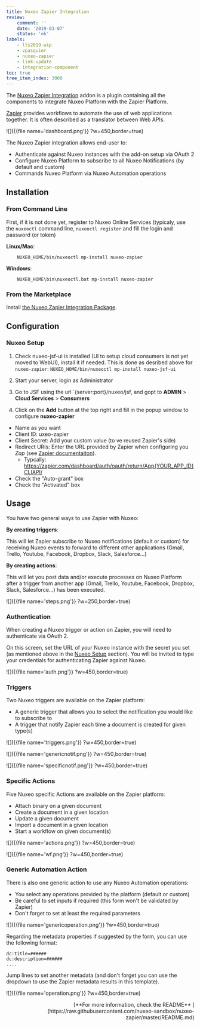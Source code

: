 ```yaml
---
title: Nuxeo Zapier Integration
review:
    comment: ''
    date: '2019-03-07'
    status: 'ok'
labels:
    - lts2019-wip
    - vpasquier
    - nuxeo-zapier
    - link-update
    - integration-component
toc: true
tree_item_index: 3000
---
```


The [Nuxeo Zapier Integration](https://connect.nuxeo.com/nuxeo/site/marketplace/package/nuxeo-zapier) addon is a plugin containing all the components to integrate Nuxeo Platform with the Zapier Platform.

[Zapier](https://zapier.com) provides workflows to automate the use of web applications together. It is often described as a translator between Web APIs.

![]({{file name='dashboard.png'}} ?w=450,border=true)

The Nuxeo Zapier integration allows end-user to:

- Authenticate against Nuxeo instances with the add-on setup via OAuth 2
- Configure Nuxeo Platform to subscribe to all Nuxeo Notifications (by default and custom)
- Commands Nuxeo Platform via Nuxeo Automation operations

## Installation

### From Command Line

First, if it is not done yet, register to Nuxeo Online Services (typicaly, use the `nuxeoctl` command line, `nuxeoctl register` and fill the login and password (or token)

**Linux/Mac**:

```
    NUXEO_HOME/bin/nuxeoctl mp-install nuxeo-zapier
```

**Windows**:

```
    NUXEO_HOME\bin\nuxeoctl.bat mp-install nuxeo-zapier
```

### From the Marketplace

Install [the Nuxeo Zapier Integration Package](https://connect.nuxeo.com/nuxeo/site/marketplace/package/nuxeo-zapier).

## Configuration

### Nuxeo Setup

1. Check nuxeo-jsf-ui is installed (UI to setup cloud consumers is not yet moved to WebUI), install it if needed. This is done as desribed above for `nuxeo-zapier`: `NUXEO_HOME/bin/nuxeoctl mp-install nuxeo-jsf-ui`

2. Start your server, login as Administrator

3. Go to JSF using the url `{server:port}/nuxeo/jsf, and gopt to  **ADMIN** > **Cloud Services** > **Consumers**

3. Click on the **Add** button at the top right and fill in the popup window to configure **nuxeo-zapier**

* Name as you want
* Client ID: uxeo-zapier
* Client Secret: Add your custom value (to ve reused Zapier's side)
* Redirect URIs: Enter the URL provided by Zapier when configuring you _Zap_ (see [Zapier documentaiton](https://platform.zapier.com/docs/oauth)).
  * Typcally: https://zapier.com/dashboard/auth/oauth/return/App{YOUR_APP_ID}CLIAPI/
* Check the "Auto-grant" box
* Check the "Activated" box

## Usage

You have two general ways to use Zapier with Nuxeo:

**By creating triggers**:

This will let Zapier subscribe to Nuxeo notifications (default or custom) for receiving Nuxeo events to forward to different other applications (Gmail, Trello, Youtube, Facebook, Dropbox, Slack, Salesforce...)

**By creating actions**:

This will let you post data and/or execute processes on Nuxeo Platform after a trigger from another app  (Gmail, Trello, Youtube, Facebook, Dropbox, Slack, Salesforce...) has been executed.

![]({{file name='steps.png'}} ?w=250,border=true)

### Authentication

When creating a Nuxeo trigger or action on Zapier, you will need to authenticate via OAuth 2.

On this screen, set the URL of your Nuxeo instance with the secret you set (as mentioned above in the [Nuxeo Setup](#nuxeo-steup) section). You will be invited to type your credentials for authenticating Zapier against Nuxeo.

![]({{file name='auth.png'}} ?w=450,border=true)

### Triggers

Two Nuxeo triggers are available on the Zapier platform:

- A generic trigger that allows you to select the notification you would like to subscribe to
- A trigger that notify Zapier each time a document is created for given type(s)

![]({{file name='triggers.png'}} ?w=450,border=true)

![]({{file name='genericnotif.png'}} ?w=450,border=true)

![]({{file name='specificnotif.png'}} ?w=450,border=true)

### Specific Actions

Five Nuxeo specific Actions are available on the Zapier platform:

- Attach binary on a given document
- Create a document in a given location
- Update a given document
- Import a document in a given location
- Start a workflow on given document(s)

![]({{file name='actions.png'}} ?w=450,border=true)

![]({{file name='wf.png'}} ?w=450,border=true)

### Generic Automation Action

There is also one generic action to use any Nuxeo Automation operations:

- You select any operations provided by the platform (default or custom)
- Be careful to set inputs if required (this form won't be validated by Zapier)
- Don't forget to set at least the required parameters

![]({{file name='genericoperation.png'}} ?w=450,border=true)

Regarding the metadata properties if suggested by the form, you can use the following format:

```
dc:title=######
dc:description=######
....
```

Jump lines to set another metadata (and don't forget you can use the dropdown to use the Zapier metadata results in this template).

![]({{file name='operation.png'}} ?w=450,border=true)

<div style="text-align: right">
[**For more information, check the README**&nbsp;<i class="fa fa-long-arrow-right" aria-hidden="true"></i>](https://raw.githubusercontent.com/nuxeo-sandbox/nuxeo-zapier/master/README.md)
</div>
